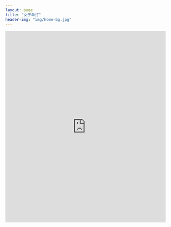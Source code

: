 ```yaml
---
layout: page
title: "女子单打"
header-img: "img/home-bg.jpg"
---
```


<iframe src="https://challonge.com/actc2018_singlesw/module" width="100%" height="600" frameborder="0" scrolling="auto" allowtransparency="true"></iframe>
